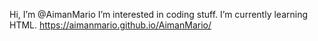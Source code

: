  Hi, I’m @AimanMario
 I’m interested in coding stuff.
 I’m currently learning HTML.
https://aimanmario.github.io/AimanMario/

<!---
AimanMario/AimanMario is a ✨ special ✨ repository because its `README.md` (this file) appears on your GitHub profile.
You can click the Preview link to take a look at your changes.
--->
